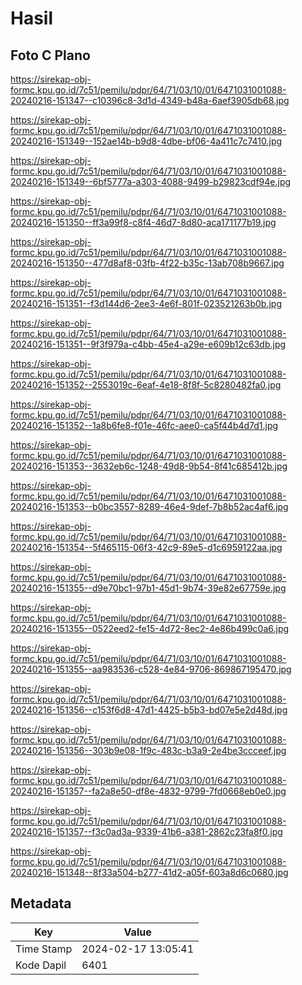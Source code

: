 # Hasil

## Foto C Plano

https://sirekap-obj-formc.kpu.go.id/7c51/pemilu/pdpr/64/71/03/10/01/6471031001088-20240216-151347--c10396c8-3d1d-4349-b48a-6aef3905db68.jpg

https://sirekap-obj-formc.kpu.go.id/7c51/pemilu/pdpr/64/71/03/10/01/6471031001088-20240216-151349--152ae14b-b9d8-4dbe-bf06-4a411c7c7410.jpg

https://sirekap-obj-formc.kpu.go.id/7c51/pemilu/pdpr/64/71/03/10/01/6471031001088-20240216-151349--6bf5777a-a303-4088-9499-b29823cdf94e.jpg

https://sirekap-obj-formc.kpu.go.id/7c51/pemilu/pdpr/64/71/03/10/01/6471031001088-20240216-151350--ff3a99f8-c8f4-46d7-8d80-aca171177b19.jpg

https://sirekap-obj-formc.kpu.go.id/7c51/pemilu/pdpr/64/71/03/10/01/6471031001088-20240216-151350--477d8af8-03fb-4f22-b35c-13ab708b9667.jpg

https://sirekap-obj-formc.kpu.go.id/7c51/pemilu/pdpr/64/71/03/10/01/6471031001088-20240216-151351--f3d144d6-2ee3-4e6f-801f-023521263b0b.jpg

https://sirekap-obj-formc.kpu.go.id/7c51/pemilu/pdpr/64/71/03/10/01/6471031001088-20240216-151351--9f3f979a-c4bb-45e4-a29e-e609b12c63db.jpg

https://sirekap-obj-formc.kpu.go.id/7c51/pemilu/pdpr/64/71/03/10/01/6471031001088-20240216-151352--2553019c-6eaf-4e18-8f8f-5c8280482fa0.jpg

https://sirekap-obj-formc.kpu.go.id/7c51/pemilu/pdpr/64/71/03/10/01/6471031001088-20240216-151352--1a8b6fe8-f01e-46fc-aee0-ca5f44b4d7d1.jpg

https://sirekap-obj-formc.kpu.go.id/7c51/pemilu/pdpr/64/71/03/10/01/6471031001088-20240216-151353--3632eb6c-1248-49d8-9b54-8f41c685412b.jpg

https://sirekap-obj-formc.kpu.go.id/7c51/pemilu/pdpr/64/71/03/10/01/6471031001088-20240216-151353--b0bc3557-8289-46e4-9def-7b8b52ac4af6.jpg

https://sirekap-obj-formc.kpu.go.id/7c51/pemilu/pdpr/64/71/03/10/01/6471031001088-20240216-151354--5f465115-06f3-42c9-89e5-d1c6959122aa.jpg

https://sirekap-obj-formc.kpu.go.id/7c51/pemilu/pdpr/64/71/03/10/01/6471031001088-20240216-151355--d9e70bc1-97b1-45d1-9b74-39e82e67759e.jpg

https://sirekap-obj-formc.kpu.go.id/7c51/pemilu/pdpr/64/71/03/10/01/6471031001088-20240216-151355--0522eed2-fe15-4d72-8ec2-4e86b499c0a6.jpg

https://sirekap-obj-formc.kpu.go.id/7c51/pemilu/pdpr/64/71/03/10/01/6471031001088-20240216-151355--aa983536-c528-4e84-9706-869867195470.jpg

https://sirekap-obj-formc.kpu.go.id/7c51/pemilu/pdpr/64/71/03/10/01/6471031001088-20240216-151356--c153f6d8-47d1-4425-b5b3-bd07e5e2d48d.jpg

https://sirekap-obj-formc.kpu.go.id/7c51/pemilu/pdpr/64/71/03/10/01/6471031001088-20240216-151356--303b9e08-1f9c-483c-b3a9-2e4be3ccceef.jpg

https://sirekap-obj-formc.kpu.go.id/7c51/pemilu/pdpr/64/71/03/10/01/6471031001088-20240216-151357--fa2a8e50-df8e-4832-9799-7fd0668eb0e0.jpg

https://sirekap-obj-formc.kpu.go.id/7c51/pemilu/pdpr/64/71/03/10/01/6471031001088-20240216-151357--f3c0ad3a-9339-41b6-a381-2862c23fa8f0.jpg

https://sirekap-obj-formc.kpu.go.id/7c51/pemilu/pdpr/64/71/03/10/01/6471031001088-20240216-151348--8f33a504-b277-41d2-a05f-603a8d6c0680.jpg


## Metadata

| Key        | Value               |
| ---------- | ------------------- |
| Time Stamp | 2024-02-17 13:05:41 |
| Kode Dapil | 6401                |



